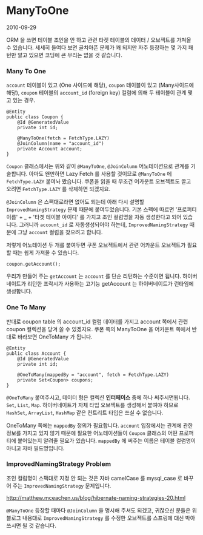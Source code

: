# ManyToOne

2010-09-29

ORM 을 쓰면 테이블 조인을 안 하고 관련 타켓 테이블의 데이터 / 오브젝트를 가져올 수 있습니다.
세세히 들여다 보면 골치아픈 문제가 꽤 되지만
자주 등장하는 몇 가지 패턴만 알고 있으면 코딩에 큰 무리는 없을 것 같습니다.

### Many To One

`account` 테이블이 있고 (One 사이드에 해당),
`coupon` 테이블이 있고 (Many사이드에 해당),
`coupon` 테이블의 `account_id` (foreign key) 컬럼에 의해 두 테이블이 관계 맺고 있는 경우.

	@Entity
	public class Coupon {
		@Id	@GeneratedValue
		private int id;
	
		@ManyToOne(fetch = FetchType.LAZY)
		@JoinColumn(name = "account_id")
		private Account account;
	}

`Coupon` 클래스에서는 위와 같이 `@ManyToOne`, `@JoinColumn` 어노테이션으로 관계를 기술합니다.
아마도 왠만하면 Lazy Fetch 를 사용할 것이므로 `@ManyToOne` 에 `FetchType.LAZY` 붙여놔 봤습니다.
쿠폰을 읽을 때 무조건 어카운트 오브젝트도 끌고 오려면 `FetchType.LAZY` 를 삭제하면 되겠지요.

`@JoinColumn` 은 스팩대로라면 없어도 되는데 아래 다시 설명할 `ImprovedNamingStrategy` 문제 때문에 붙여두었습니다.
기본 스펙에 따르면 '프로퍼티 이름' + _ + '타겟 테이블 아이디' 를 가지고 조인 컬럼명을 자동 생성한다고 되어 있습니다.
그러니까 `account_id` 로 자동생성되어야 하는데, `ImprovedNamingStrategy` 때문에 그냥 `account` 컬럼을 찾으려고 합니다.

저렇게 어노테이션 두 개를 붙여두면 쿠폰 오브젝트에서 관련 어카운트 오브젝트가 필요할 때는 쉽게 가져올 수 있습니다.

	coupon.getAccount();

우리가 만들어 주는 `getAccount` 는 `account` 를 단순 리턴하는 수준이면 됩니다.
하이버네이트가 리턴한 프락시가 사용하는 고기능 getAccount 는 하이버네이트가 런타임에 생성합니다.


### One To Many

반대로  coupon table 의 account_id 컬럼 데이터를 가지고
account 쪽에서 관련 coupon 컬렉션을 당겨 쓸 수 있겠지요.
쿠폰 쪽의 ManyToOne 을 어카운트 쪽에서 반대로 바라보면 OneToMany 가 됩니다.

	@Entity
	public class Account {
		@Id	@GeneratedValue
		private int id;
	
		@OneToMany(mappedBy = "account", fetch = FetchType.LAZY)
		private Set<Coupon> coupons;
	}

`@OneToMany` 붙여주시고, 데이터 형은 컬렉션 **인터페이스** 중에 하나 써주시면됩니다.
`Set`, `List`, `Map`.
하이버네이트가 자체 타입 오브젝트를 생성해서 붙여야 하므로
`HashSet`, `ArrayList`, `HashMap` 같은 컨트리트 타입은 쓰실 수 없습니다.

OneToMany 쪽에는 `mappedBy` 정의가 필요합니다.
`account` 입장에서는 관계에 관한 정보를 가지고 있지 않기 때문에
필요한 어노테이션들이 `Coupon` 클래스의 어떤 프로퍼티에 붙어있는지 알려줄 필요가 있습니다.
`mappedBy` 에 써주는 이름은 테이블 컬럼명이 아니고 자바 필드명입니다.


### ImprovedNamingStrategy Problem

조인 컬럼명이 스팩대로 지정 안 되는 것은 자바 camelCase 를 mysql_case 로 바꾸어 주는
`ImprovedNamingStrategy` 문제입니다.
 
<http://matthew.mceachen.us/blog/hibernate-naming-strategies-20.html>

`@ManyToOne` 등장할 때마다 `@JoinColumn` 을 명시해 주셔도 되겠고,
귀찮으신 분들은 위 블로그 내용대로 `ImprovedNamingStrategy` 를 수정한 오브젝트를
스프링에 대신 박아 쓰시면 될 것 같습니다.

